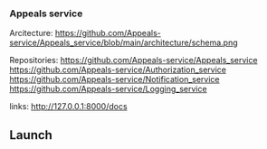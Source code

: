 ### Appeals service

Arcitecture:
https://github.com/Appeals-service/Appeals_service/blob/main/architecture/schema.png

Repositories:
https://github.com/Appeals-service/Appeals_service
https://github.com/Appeals-service/Authorization_service
https://github.com/Appeals-service/Notification_service
https://github.com/Appeals-service/Logging_service

links:
  http://127.0.0.1:8000/docs

## Launch
